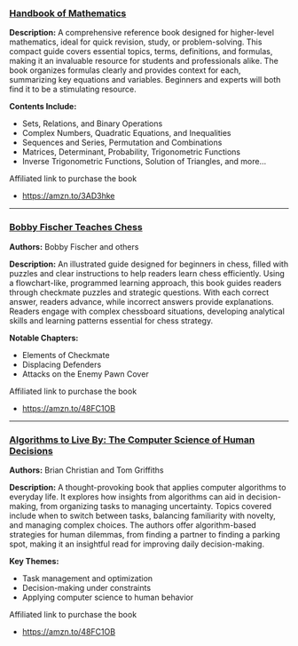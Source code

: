 ### [Handbook of Mathematics](https://amzn.to/3AD3hke)

**Description:**
A comprehensive reference book designed for higher-level mathematics, ideal for quick revision, study, or problem-solving. This compact guide covers essential topics, terms, definitions, and formulas, making it an invaluable resource for students and professionals alike. The book organizes formulas clearly and provides context for each, summarizing key equations and variables. Beginners and experts will both find it to be a stimulating resource.

**Contents Include:**
- Sets, Relations, and Binary Operations
- Complex Numbers, Quadratic Equations, and Inequalities
- Sequences and Series, Permutation and Combinations
- Matrices, Determinant, Probability, Trigonometric Functions
- Inverse Trigonometric Functions, Solution of Triangles, and more…

Affiliated link to purchase the book
- https://amzn.to/3AD3hke

---

### [Bobby Fischer Teaches Chess](https://amzn.to/48MddVm)

**Authors:** Bobby Fischer and others

**Description:**
An illustrated guide designed for beginners in chess, filled with puzzles and clear instructions to help readers learn chess efficiently. Using a flowchart-like, programmed learning approach, this book guides readers through checkmate puzzles and strategic questions. With each correct answer, readers advance, while incorrect answers provide explanations. Readers engage with complex chessboard situations, developing analytical skills and learning patterns essential for chess strategy.

**Notable Chapters:**
- Elements of Checkmate
- Displacing Defenders
- Attacks on the Enemy Pawn Cover

Affiliated link to purchase the book
- https://amzn.to/48FC1OB
---

### [Algorithms to Live By: The Computer Science of Human Decisions](https://amzn.to/48FC1OB)

**Authors:** Brian Christian and Tom Griffiths

**Description:**
A thought-provoking book that applies computer algorithms to everyday life. It explores how insights from algorithms can aid in decision-making, from organizing tasks to managing uncertainty. Topics covered include when to switch between tasks, balancing familiarity with novelty, and managing complex choices. The authors offer algorithm-based strategies for human dilemmas, from finding a partner to finding a parking spot, making it an insightful read for improving daily decision-making.

**Key Themes:**
- Task management and optimization
- Decision-making under constraints
- Applying computer science to human behavior

Affiliated link to purchase the book
- https://amzn.to/48FC1OB
